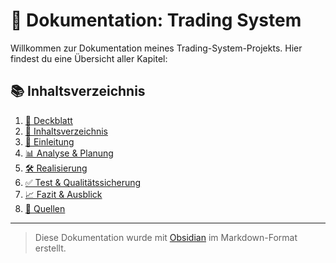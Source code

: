 # 📘 Dokumentation: Trading System

Willkommen zur Dokumentation meines Trading-System-Projekts. Hier findest du eine Übersicht aller Kapitel:

## 📚 Inhaltsverzeichnis

1. [📄 Deckblatt](00_Deckblatt.md)  
2. [📑 Inhaltsverzeichnis](01_Inhaltsverzeichnis.md)  
3. [📘 Einleitung](02_Einleitung.md)  
4. [📊 Analyse & Planung](03_Analyse%20&%20Planung.md)  
5. [🛠️ Realisierung](04_Realisierung.md)  
6. [✅ Test & Qualitätssicherung](05_Test%20&%20Qualitätssicherung.md)  
7. [📈 Fazit & Ausblick](06_Fazit%20&%20Ausblick.md)  
8. [🔗 Quellen](07_Quellen.md)  

---

> Diese Dokumentation wurde mit [Obsidian](https://obsidian.md) im Markdown-Format erstellt.
